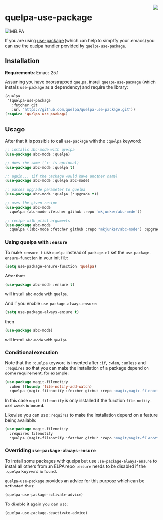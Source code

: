 <a href="https://github.com/quelpa/quelpa"><img align="right" src="https://github.com/quelpa/quelpa/raw/master/logo/quelpa-logo-h64.png"></a>
# quelpa-use-package

[![MELPA](https://melpa.org/packages/quelpa-use-package-badge.svg)](https://melpa.org/#/quelpa-use-package)

If you are using [use-package](https://github.com/jwiegley/use-package) (which can help to simplify your .emacs) you can use the [quelpa](https://github.com/quelpa/quelpa) handler provided by `quelpa-use-package`.

## Installation

**Requirements**: Emacs 25.1

Assuming you have bootstrapped `quelpa`, install `quelpa-use-package` (which installs `use-package` as a dependency) and require the library:

```cl
(quelpa
 '(quelpa-use-package
   :fetcher git
   :url "https://github.com/quelpa/quelpa-use-package.git"))
(require 'quelpa-use-package)
```

## Usage

After that it is possible to call `use-package` with the `:quelpa` keyword:

```cl
;; installs abc-mode with quelpa
(use-package abc-mode :quelpa)

;; does the same (`t' is optional)
(use-package abc-mode :quelpa t)

;; again... (if the package would have another name)
(use-package abc-mode :quelpa abc-mode)

;; passes upgrade parameter to quelpa
(use-package abc-mode :quelpa (:upgrade t))

;; uses the given recipe
(use-package abc-mode
  :quelpa (abc-mode :fetcher github :repo "mkjunker/abc-mode"))

;; recipe with plist arguments
(use-package abc-mode
  :quelpa ((abc-mode :fetcher github :repo "mkjunker/abc-mode") :upgrade t))
```

### Using quelpa with `:ensure`

To make `:ensure t` use `quelpa` instead of `package.el` set the `use-package-ensure-function` in your init file:

```cl
(setq use-package-ensure-function 'quelpa)
```

After that:

```cl
(use-package abc-mode :ensure t)
```

will install `abc-mode` with `quelpa`.

And if you enable `use-package-always-ensure`:

``` cl
(setq use-package-always-ensure t)
```

then

``` cl
(use-package abc-mode)
```

will install `abc-mode` with `quelpa`.

### Conditional execution

Note that the `:quelpa` keyword is inserted after `:if`, `:when`, `:unless` and `:requires` so that you can make the installation of a package depend on some requirement, for example:

```cl
(use-package magit-filenotify
  :when (fboundp 'file-notify-add-watch)
  :quelpa (magit-filenotify :fetcher github :repo "magit/magit-filenotify")
```

In this case `magit-filenotify` is only installed if the function `file-notify-add-watch` is bound.

Likewise you can use `:requires` to make the installation depend on a feature being available:

```cl
(use-package magit-filenotify
  :requires filenotify
  :quelpa (magit-filenotify :fetcher github :repo "magit/magit-filenotify"))
```

### Overriding `use-package-always-ensure`

To install some packages with quelpa but use `use-package-always-ensure` to install all others from an ELPA repo `:ensure` needs to be disabled if the `:quelpa` keyword is found.

`quelpa-use-package` provides an advice for this purpose which can be activated thus:

```cl
(quelpa-use-package-activate-advice)
```

To disable it again you can use:

```cl
(quelpa-use-package-deactivate-advice)
```
